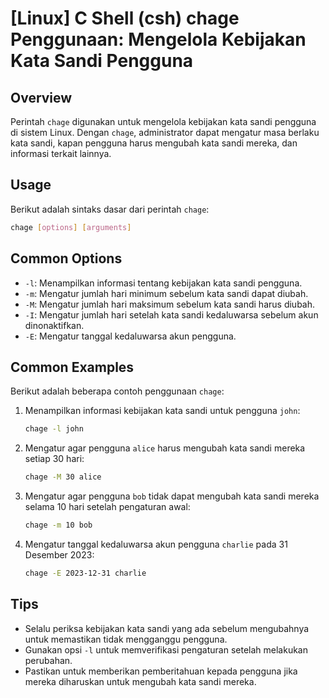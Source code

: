 # [Linux] C Shell (csh) chage Penggunaan: Mengelola Kebijakan Kata Sandi Pengguna

## Overview
Perintah `chage` digunakan untuk mengelola kebijakan kata sandi pengguna di sistem Linux. Dengan `chage`, administrator dapat mengatur masa berlaku kata sandi, kapan pengguna harus mengubah kata sandi mereka, dan informasi terkait lainnya.

## Usage
Berikut adalah sintaks dasar dari perintah `chage`:

```bash
chage [options] [arguments]
```

## Common Options
- `-l`: Menampilkan informasi tentang kebijakan kata sandi pengguna.
- `-m`: Mengatur jumlah hari minimum sebelum kata sandi dapat diubah.
- `-M`: Mengatur jumlah hari maksimum sebelum kata sandi harus diubah.
- `-I`: Mengatur jumlah hari setelah kata sandi kedaluwarsa sebelum akun dinonaktifkan.
- `-E`: Mengatur tanggal kedaluwarsa akun pengguna.

## Common Examples
Berikut adalah beberapa contoh penggunaan `chage`:

1. Menampilkan informasi kebijakan kata sandi untuk pengguna `john`:
   ```bash
   chage -l john
   ```

2. Mengatur agar pengguna `alice` harus mengubah kata sandi mereka setiap 30 hari:
   ```bash
   chage -M 30 alice
   ```

3. Mengatur agar pengguna `bob` tidak dapat mengubah kata sandi mereka selama 10 hari setelah pengaturan awal:
   ```bash
   chage -m 10 bob
   ```

4. Mengatur tanggal kedaluwarsa akun pengguna `charlie` pada 31 Desember 2023:
   ```bash
   chage -E 2023-12-31 charlie
   ```

## Tips
- Selalu periksa kebijakan kata sandi yang ada sebelum mengubahnya untuk memastikan tidak mengganggu pengguna.
- Gunakan opsi `-l` untuk memverifikasi pengaturan setelah melakukan perubahan.
- Pastikan untuk memberikan pemberitahuan kepada pengguna jika mereka diharuskan untuk mengubah kata sandi mereka.